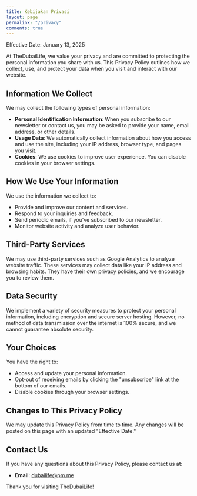 ```yaml
---
title: Kebijakan Privasi
layout: page
permalink: "/privacy"
comments: true
---
```


Effective Date: January 13, 2025

At TheDubaiLife, we value your privacy and are committed to protecting the personal information you share with us. This Privacy Policy outlines how we collect, use, and protect your data when you visit and interact with our website.

## Information We Collect

We may collect the following types of personal information:

- **Personal Identification Information**: When you subscribe to our newsletter or contact us, you may be asked to provide your name, email address, or other details.
- **Usage Data**: We automatically collect information about how you access and use the site, including your IP address, browser type, and pages you visit.
- **Cookies**: We use cookies to improve user experience. You can disable cookies in your browser settings.

## How We Use Your Information

We use the information we collect to:

- Provide and improve our content and services.
- Respond to your inquiries and feedback.
- Send periodic emails, if you've subscribed to our newsletter.
- Monitor website activity and analyze user behavior.

## Third-Party Services

We may use third-party services such as Google Analytics to analyze website traffic. These services may collect data like your IP address and browsing habits. They have their own privacy policies, and we encourage you to review them.

## Data Security

We implement a variety of security measures to protect your personal information, including encryption and secure server hosting. However, no method of data transmission over the internet is 100% secure, and we cannot guarantee absolute security.

## Your Choices

You have the right to:

- Access and update your personal information.
- Opt-out of receiving emails by clicking the "unsubscribe" link at the bottom of our emails.
- Disable cookies through your browser settings.

## Changes to This Privacy Policy

We may update this Privacy Policy from time to time. Any changes will be posted on this page with an updated "Effective Date."

## Contact Us

If you have any questions about this Privacy Policy, please contact us at:

- **Email**: dubailife@pm.me

Thank you for visiting TheDubaiLife!
